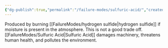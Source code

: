 ```yaml
---
{"dg-publish":true,"permalink":"/failure-modes/sulfuric-acid/","created":"2025-01-10T15:33:20.201-06:00"}
---
```


Produced by burning [[FailureModes/hydrogen sulfide\|hydrogen sulfide]] if moisture is present in the atmosphere. This is not a good trade off. [[FailureModes/Sulfuric Acid\|Sulfuric Acid]] damages machinery, threatens human health, and pollutes the environment.